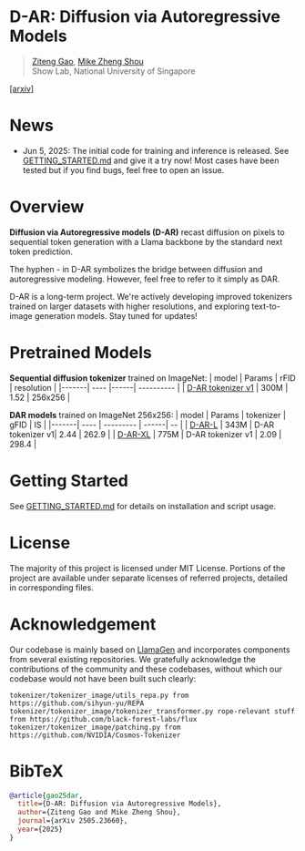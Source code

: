 # D-AR: Diffusion via Autoregressive Models
> [Ziteng Gao](https://sebgao.github.io/), [Mike Zheng Shou](https://sites.google.com/view/showlab)
> <br>Show Lab, National University of Singapore<br>

[[arxiv]](https://arxiv.org/abs/2505.23660)

# News
- Jun 5, 2025: The initial code for training and inference is released. See [GETTING_STARTED.md](GETTING_STARTED.md) and give it a try now! Most cases have been tested but if you find bugs, feel free to open an issue.


# Overview
**Diffusion via Autoregressive models (D-AR)** recast diffusion on pixels to sequential token generation with a Llama backbone by the standard next token prediction.

The hyphen - in D-AR symbolizes the bridge between diffusion and autoregressive modeling. However, feel free to refer to it simply as DAR.

D-AR is a long-term project. We're actively developing improved tokenizers trained on larger datasets with higher resolutions, and exploring text-to-image generation models. Stay tuned for updates!

# Pretrained Models
**Sequential diffusion tokenizer** trained on ImageNet:
| model | Params | rFID | resolution |
|-------|  ----  |------| ---------- |
| [D-AR tokenizer v1](https://huggingface.co/showlab/D-AR/resolve/main/D-AR-tokenizer_v1.pt) | 300M | 1.52 | 256x256 |

**DAR models** trained on ImageNet 256x256:
| model | Params | tokenizer | gFID | IS |
|-------|  ----  | --------- | ------| -- |
| [D-AR-L](https://huggingface.co/showlab/D-AR/resolve/main/D-AR-L-360K.pt) | 343M | D-AR tokenizer v1|  2.44 | 262.9 |
| [D-AR-XL](https://huggingface.co/showlab/D-AR/resolve/main/D-AR-XL-360K.pt) | 775M | D-AR tokenizer v1 | 2.09 | 298.4 |


# Getting Started
See [GETTING_STARTED.md](GETTING_STARTED.md) for details on installation and script usage.

# License
The majority of this project is licensed under MIT License. Portions of the project are available under separate licenses of referred projects, detailed in corresponding files.


# Acknowledgement
Our codebase is mainly based on [LlamaGen](https://github.com/FoundationVision/LlamaGen/tree/main/tokenizer) and incorporates components from several existing repositories. We gratefully acknowledge the contributions of the community and these codebases, without which our codebase would not have been built such clearly:
```
tokenizer/tokenizer_image/utils_repa.py from https://github.com/sihyun-yu/REPA
tokenizer/tokenizer_image/tokenizer_transformer.py rope-relevant stuff from https://github.com/black-forest-labs/flux
tokenizer/tokenizer_image/patching.py from https://github.com/NVIDIA/Cosmos-Tokenizer
```

# BibTeX
```bibtex
@article{gao25dar,
  title={D-AR: Diffusion via Autoregressive Models},
  author={Ziteng Gao and Mike Zheng Shou},
  journal={arXiv 2505.23660},
  year={2025}
}
```

